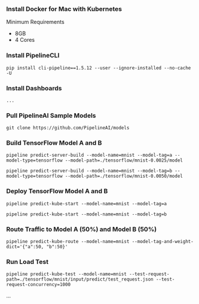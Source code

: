 ### Install Docker for Mac with Kubernetes
Minimum Requirements
* 8GB
* 4 Cores

### Install PipelineCLI
```
pip install cli-pipeline==1.5.12 --user --ignore-installed --no-cache -U 
```

### Install Dashboards
```
...
```

### Pull PipelineAI Sample Models
```
git clone https://github.com/PipelineAI/models
```

### Build TensorFlow Model A and B
```
pipeline predict-server-build --model-name=mnist --model-tag=a --model-type=tensorflow --model-path=./tensorflow/mnist-0.0025/model
```
```
pipeline predict-server-build --model-name=mnist --model-tag=b --model-type=tensorflow --model-path=./tensorflow/mnist-0.0050/model
```

### Deploy TensorFlow Model A and B
```
pipeline predict-kube-start --model-name=mnist --model-tag=a
```
```
pipeline predict-kube-start --model-name=mnist --model-tag=b
```

### Route Traffic to Model A (50%) and Model B (50%)
```
pipeline predict-kube-route --model-name=mnist --model-tag-and-weight-dict='{"a":50, "b":50}'
```

### Run Load Test
```
pipeline predict-kube-test --model-name=mnist --test-request-path=./tensorflow/mnist/input/predict/test_request.json --test-request-concurrency=1000
```

...

